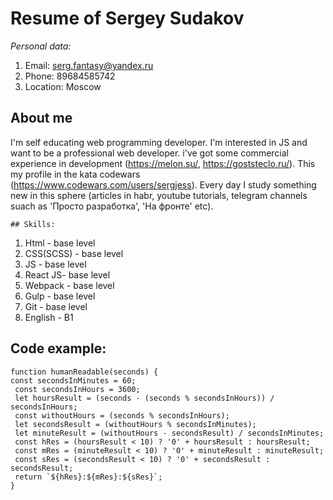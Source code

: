 # Resume of Sergey Sudakov
 *Personal data:*
 1. Email: serg.fantasy@yandex.ru
 2. Phone: 89684585742
 3. Location: Moscow

  ## About me
I'm self educating web programming developer. I'm interested in JS and want to be a professional web developer. i've got some commercial experience in development (https://melon.su/, https://goststeclo.ru/). This my profile in the kata codewars (https://www.codewars.com/users/sergjess). Every day I study something new in this sphere (articles in habr, youtube tutorials, telegram channels suach as 'Просто разработка', 'На фронте' etc).

    ## Skills:

   1. Html - base level  
   2. CSS(SCSS) - base level
   3. JS - base level
   4. React JS-  base level
   5. Webpack - base level
   6. Gulp - base level  
   7. Git - base level  
   8. English -  B1

   ## Code example:
   ```
   function humanReadable(seconds) {
   const secondsInMinutes = 60;
    const secondsInHours = 3600;
    let hoursResult = (seconds - (seconds % secondsInHours)) / secondsInHours;
    const withoutHours = (seconds % secondsInHours);
    let secondsResult = (withoutHours % secondsInMinutes);
    let minuteResult = (withoutHours - secondsResult) / secondsInMinutes;
    const hRes = (hoursResult < 10) ? '0' + hoursResult : hoursResult;
    const mRes = (minuteResult < 10) ? '0' + minuteResult : minuteResult;
    const sRes = (secondsResult < 10) ? '0' + secondsResult : secondsResult;
    return `${hRes}:${mRes}:${sRes}`;
}